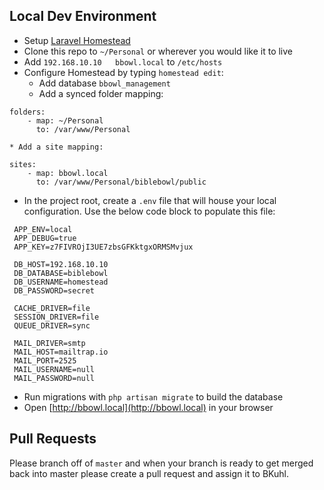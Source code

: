 ## Local Dev Environment

 * Setup [Laravel Homestead](https://github.com/laravel/homestead)
 * Clone this repo to `~/Personal` or wherever you would like it to live
 * Add `192.168.10.10   bbowl.local` to `/etc/hosts` 
 * Configure Homestead by typing `homestead edit`:
    * Add database `bbowl_management`
    * Add a synced folder mapping:
```
folders:
    - map: ~/Personal
      to: /var/www/Personal
```
    * Add a site mapping:
```
sites:
    - map: bbowl.local
      to: /var/www/Personal/biblebowl/public
```
 * In the project root, create a `.env` file that will house your local configuration.  Use the below code block to populate this file:
```
 APP_ENV=local
 APP_DEBUG=true
 APP_KEY=z7FIVROjI3UE7zbsGFKktgxORMSMvjux
 
 DB_HOST=192.168.10.10
 DB_DATABASE=biblebowl
 DB_USERNAME=homestead
 DB_PASSWORD=secret
 
 CACHE_DRIVER=file
 SESSION_DRIVER=file
 QUEUE_DRIVER=sync
 
 MAIL_DRIVER=smtp
 MAIL_HOST=mailtrap.io
 MAIL_PORT=2525
 MAIL_USERNAME=null
 MAIL_PASSWORD=null
```
 * Run migrations with `php artisan migrate` to build the database
 * Open [http://bbowl.local](http://bbowl.local) in your browser
 
## Pull Requests

Please branch off of `master` and when your branch is ready to get merged back into master please create a pull request and assign it to BKuhl.